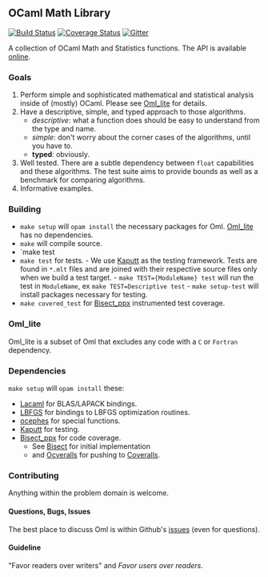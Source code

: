 OCaml Math Library
------------------

[![Build Status](https://travis-ci.org/hammerlab/oml.svg?branch=master)](https://travis-ci.org/hammerlab/oml/)
[![Coverage Status](https://coveralls.io/repos/hammerlab/oml/badge.svg?branch=HEAD&service=github)](https://coveralls.io/github/hammerlab/oml?branch=HEAD)
[![Gitter](https://badges.gitter.im/Join%20Chat.svg)](https://gitter.im/hammerlab/oml?utm_source=badge&utm_medium=badge&utm_campaign=pr-badge)


A collection of OCaml Math and Statistics functions.
The API is available [online](http://hammerlab.github.io/oml/index.html).

### Goals

  1. Perform simple and sophisticated mathematical and statistical analysis
      inside of (mostly) OCaml. Please see [Oml_lite](#oml_lite) for details.
  2. Have a descriptive, simple, and typed approach to those algorithms.
      - _descriptive_: what a function does should be easy to understand from
        the type and name.
      - _simple_: don't worry about the corner cases of the algorithms, until
        you have to.
      - __typed__: obviously.
  3. Well tested. There are a subtle dependency between `float` capabilities
     and these algorithms. The test suite aims to provide bounds as well as a
     benchmark for comparing algorithms.
  4. Informative examples.

### Building

  - `make setup` will `opam install` the necessary packages for Oml.
    [Oml_lite](#oml_lite) has no dependencies.
  - `make` will compile source.
  - `make test
  - `make test` for tests.
        - We use [Kaputt](http://kaputt.x9c.fr/) as the testing framework. Tests
        are found in `*.mlt` files and are joined with their respective source
        files only when we build a test target.
        - `make TEST={ModuleName} test` will run the test in `ModuleName`,
           ex `make TEST=Descriptive test`
        - `make setup-test` will install packages necessary for testing.
  - `make covered_test` for [Bisect_ppx](https://github.com/rleonid/bisect_ppx)
      instrumented test coverage.

### <a name="oml_lite">Oml_lite</a>

  Oml_lite is a subset of Oml that excludes any code with a `C` or `Fortran`
  dependency.

### Dependencies

  `make setup` will `opam install` these:

  - [Lacaml](https://github.com/mmottl/lacaml) for BLAS/LAPACK bindings.
  - [LBFGS](https://github.com/Chris00/L-BFGS-ocaml) for bindings to LBFGS
      optimization routines.
  - [ocephes](https://github.com/rleonid/ocephes) for special functions.
  - [Kaputt](http://kaputt.x9c.fr/) for testing.
  - [Bisect_ppx](https://github.com/rleonid/bisect_ppx) for code coverage.
      - See [Bisect](http://bisect.x9c.fr/) for initial implementation
      - and [Ocveralls](https://github.com/sagotch/ocveralls/) for pushing to
          [Coveralls](https://coveralls.io/).

### Contributing

Anything within the problem domain is welcome.

#### Questions, Bugs, Issues

The best place to discuss Oml is within Github's
[issues](https://github.com/hammerlab/oml/issues) (even for questions).

#### Guideline

"Favor readers over writers" and _Favor users over readers_.
